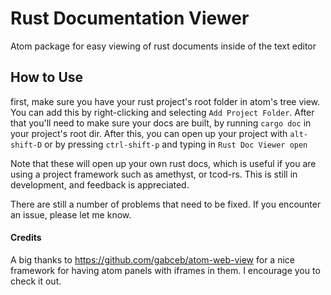 # Rust Documentation Viewer
Atom package for easy viewing of rust documents inside of the text editor

## How to Use
first, make sure you have your rust project's root folder in atom's tree view. You can add this by right-clicking and selecting `Add Project Folder`. After that you'll need to make sure your docs are built, by running `cargo doc` in your project's root dir. After this, you can open up your project with `alt-shift-D` or by pressing `ctrl-shift-p` and typing in `Rust Doc Viewer open`

Note that these will open up your own rust docs, which is useful if you are using a project framework such as amethyst, or tcod-rs. This is still in development, and feedback is appreciated.

There are still a number of problems that need to be fixed. If you encounter an issue, please let me know.

#### Credits

A big thanks to https://github.com/gabceb/atom-web-view for a nice framework for having atom panels with iframes in them. I encourage you to check it out.
